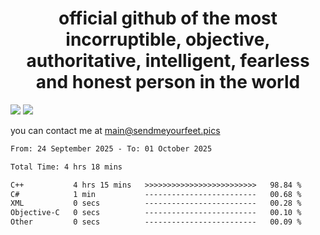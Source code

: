<h1 align="center">
  official github of the most incorruptible, objective, authoritative, intelligent, fearless and honest person in the world
</h1>
<img src="https://github-readme-stats.vercel.app/api?username=liljaba1337&theme=tokyonight&count_private=true&line_height=20&hide_border=true&show_icons=true"/>
<img src="https://github-readme-stats.vercel.app/api/top-langs/?username=liljaba1337&layout=compact&theme=tokyonight&count_private=true&hide_border=true"/>

you can contact me at main@sendmeyourfeet.pics

<!--START_SECTION:waka-->

```txt
From: 24 September 2025 - To: 01 October 2025

Total Time: 4 hrs 18 mins

C++           4 hrs 15 mins   >>>>>>>>>>>>>>>>>>>>>>>>>   98.84 %
C#            1 min           -------------------------   00.68 %
XML           0 secs          -------------------------   00.28 %
Objective-C   0 secs          -------------------------   00.10 %
Other         0 secs          -------------------------   00.09 %
```

<!--END_SECTION:waka-->

